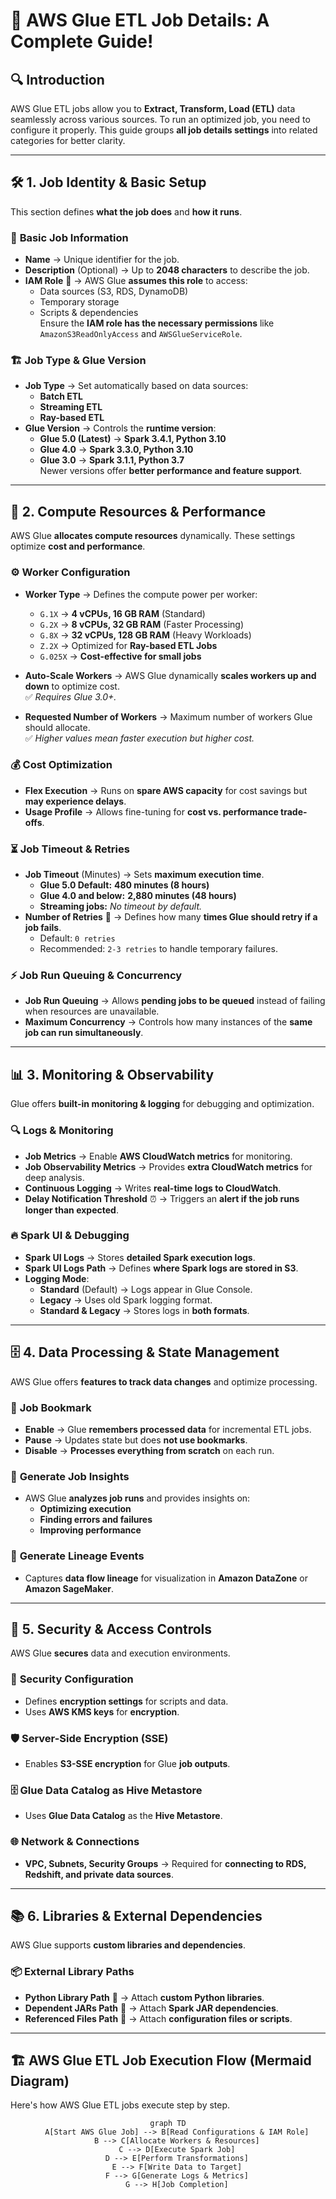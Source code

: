# 🚀 **AWS Glue ETL Job Details: A Complete Guide!**

## 🔍 **Introduction**

AWS Glue ETL jobs allow you to **Extract, Transform, Load (ETL)** data seamlessly across various sources. To run an optimized job, you need to configure it properly. This guide groups **all job details settings** into related categories for better clarity.

---

## 🛠 **1. Job Identity & Basic Setup**

This section defines **what the job does** and **how it runs**.

### 📌 **Basic Job Information**

- **Name** → Unique identifier for the job.
- **Description** (Optional) → Up to **2048 characters** to describe the job.
- **IAM Role** 🔐 → AWS Glue **assumes this role** to access:
  - Data sources (S3, RDS, DynamoDB)
  - Temporary storage
  - Scripts & dependencies  
    Ensure the **IAM role has the necessary permissions** like `AmazonS3ReadOnlyAccess` and `AWSGlueServiceRole`.

### 🏗 **Job Type & Glue Version**

- **Job Type** → Set automatically based on data sources:
  - **Batch ETL**
  - **Streaming ETL**
  - **Ray-based ETL**
- **Glue Version** → Controls the **runtime version**:
  - **Glue 5.0 (Latest)** → **Spark 3.4.1, Python 3.10**
  - **Glue 4.0** → **Spark 3.3.0, Python 3.10**
  - **Glue 3.0** → **Spark 3.1.1, Python 3.7**  
    Newer versions offer **better performance and feature support**.

---

## 🚀 **2. Compute Resources & Performance**

AWS Glue **allocates compute resources** dynamically. These settings optimize **cost and performance**.

### ⚙️ **Worker Configuration**

- **Worker Type** → Defines the compute power per worker:

  - `G.1X` → **4 vCPUs, 16 GB RAM** (Standard)
  - `G.2X` → **8 vCPUs, 32 GB RAM** (Faster Processing)
  - `G.8X` → **32 vCPUs, 128 GB RAM** (Heavy Workloads)
  - `Z.2X` → Optimized for **Ray-based ETL Jobs**
  - `G.025X` → **Cost-effective for small jobs**

- **Auto-Scale Workers** → AWS Glue dynamically **scales workers up and down** to optimize cost.  
  ✅ _Requires Glue 3.0+._

- **Requested Number of Workers** → Maximum number of workers Glue should allocate.  
  ✅ _Higher values mean faster execution but higher cost._

### 💰 **Cost Optimization**

- **Flex Execution** → Runs on **spare AWS capacity** for cost savings but **may experience delays**.
- **Usage Profile** → Allows fine-tuning for **cost vs. performance trade-offs**.

### ⏳ **Job Timeout & Retries**

- **Job Timeout** (Minutes) → Sets **maximum execution time**.
  - **Glue 5.0 Default:** **480 minutes (8 hours)**
  - **Glue 4.0 and below:** **2,880 minutes (48 hours)**
  - **Streaming jobs:** _No timeout by default._
- **Number of Retries** 🔄 → Defines how many **times Glue should retry if a job fails**.
  - Default: `0 retries`
  - Recommended: `2-3 retries` to handle temporary failures.

### ⚡ **Job Run Queuing & Concurrency**

- **Job Run Queuing** → Allows **pending jobs to be queued** instead of failing when resources are unavailable.
- **Maximum Concurrency** → Controls how many instances of the **same job can run simultaneously**.

---

## 📊 **3. Monitoring & Observability**

Glue offers **built-in monitoring & logging** for debugging and optimization.

### 🔍 **Logs & Monitoring**

- **Job Metrics** → Enable **AWS CloudWatch metrics** for monitoring.
- **Job Observability Metrics** → Provides **extra CloudWatch metrics** for deep analysis.
- **Continuous Logging** → Writes **real-time logs to CloudWatch**.
- **Delay Notification Threshold** ⏰ → Triggers an **alert if the job runs longer than expected**.

### 🔥 **Spark UI & Debugging**

- **Spark UI Logs** → Stores **detailed Spark execution logs**.
- **Spark UI Logs Path** → Defines **where Spark logs are stored in S3**.
- **Logging Mode**:
  - **Standard** (Default) → Logs appear in Glue Console.
  - **Legacy** → Uses old Spark logging format.
  - **Standard & Legacy** → Stores logs in **both formats**.

---

## 🗄 **4. Data Processing & State Management**

AWS Glue offers **features to track data changes** and optimize processing.

### 🎯 **Job Bookmark**

- **Enable** → Glue **remembers processed data** for incremental ETL jobs.
- **Pause** → Updates state but does **not use bookmarks**.
- **Disable** → **Processes everything from scratch** on each run.

### 📌 **Generate Job Insights**

- AWS Glue **analyzes job runs** and provides insights on:
  - **Optimizing execution**
  - **Finding errors and failures**
  - **Improving performance**

### 🔗 **Generate Lineage Events**

- Captures **data flow lineage** for visualization in **Amazon DataZone** or **Amazon SageMaker**.

---

## 🔐 **5. Security & Access Controls**

AWS Glue **secures** data and execution environments.

### 🔑 **Security Configuration**

- Defines **encryption settings** for scripts and data.
- Uses **AWS KMS keys** for **encryption**.

### 🛡️ **Server-Side Encryption (SSE)**

- Enables **S3-SSE encryption** for Glue **job outputs**.

### 🗄️ **Glue Data Catalog as Hive Metastore**

- Uses **Glue Data Catalog** as the **Hive Metastore**.

### 🌐 **Network & Connections**

- **VPC, Subnets, Security Groups** → Required for **connecting to RDS, Redshift, and private data sources**.

---

## 📚 **6. Libraries & External Dependencies**

AWS Glue supports **custom libraries and dependencies**.

### 📦 **External Library Paths**

- **Python Library Path** 🐍 → Attach **custom Python libraries**.
- **Dependent JARs Path** 🏺 → Attach **Spark JAR dependencies**.
- **Referenced Files Path** 📂 → Attach **configuration files or scripts**.

---

## 🏗 **AWS Glue ETL Job Execution Flow** (Mermaid Diagram)

Here's how AWS Glue ETL jobs execute step by step.

<div style="text-align: center;">

```mermaid
graph TD
    A[Start AWS Glue Job] --> B[Read Configurations & IAM Role]
    B --> C[Allocate Workers & Resources]
    C --> D[Execute Spark Job]
    D --> E[Perform Transformations]
    E --> F[Write Data to Target]
    F --> G[Generate Logs & Metrics]
    G --> H[Job Completion]
```

</div>
